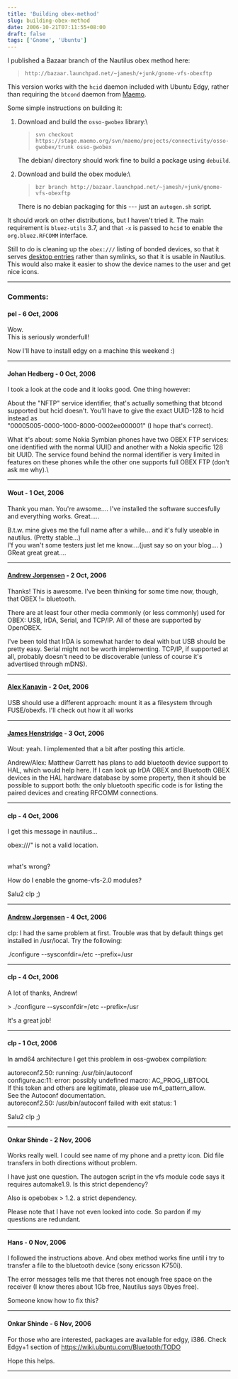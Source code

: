 ```yaml
---
title: 'Building obex-method'
slug: building-obex-method
date: 2006-10-21T07:11:55+08:00
draft: false
tags: ['Gnome', 'Ubuntu']
---
```


I published a Bazaar branch of the Nautilus obex method here:

> `http://bazaar.launchpad.net/~jamesh/+junk/gnome-vfs-obexftp`

This version works with the `hcid` daemon included with Ubuntu Edgy,
rather than requiring the `btcond` daemon from
[Maemo](http://www.maemo.org).

Some simple instructions on building it:

1.  Download and build the `osso-gwobex` library:\

    > `svn checkout https://stage.maemo.org/svn/maemo/projects/connectivity/osso-gwobex/trunk osso-gwobex`

    The debian/ directory should work fine to build a package using
    `debuild`.

2.  Download and build the obex module:\

    > `bzr branch http://bazaar.launchpad.net/~jamesh/+junk/gnome-vfs-obexftp`

    There is no debian packaging for this --- just an `autogen.sh`
    script.

It should work on other distributions, but I haven\'t tried it. The main
requirement is `bluez-utils` 3.7, and that `-x` is passed to `hcid` to
enable the `org.bluez.RFCOMM` interface.

Still to do is cleaning up the `obex:///` listing of bonded devices, so
that it serves [desktop
entries](http://standards.freedesktop.org/desktop-entry-spec/latest/)
rather than symlinks, so that it is usable in Nautilus. This would also
make it easier to show the device names to the user and get nice icons.

---
### Comments:
#### pel - <time datetime="2006-10-21 21:41:03">6 Oct, 2006</time>

Wow.\
This is seriously wonderfull!

Now I\'ll have to install edgy on a machine this weekend :)

---
#### Johan Hedberg - <time datetime="2006-10-22 00:10:50">0 Oct, 2006</time>

I took a look at the code and it looks good. One thing however:

About the \"NFTP\" service identifier, that\'s actually something that
btcond supported but hcid doesn\'t. You\'ll have to give the exact
UUID-128 to hcid instead as\
\"00005005-0000-1000-8000-0002ee000001\" (I hope that\'s correct).

What it\'s about: some Nokia Symbian phones have two OBEX FTP services:
one identified with the normal UUID and another with a Nokia specific
128 bit UUID. The service found behind the normal identifier is very
limited in features on these phones while the other one supports full
OBEX FTP (don\'t ask me why).\

---
#### Wout - <time datetime="2006-10-23 23:17:11">1 Oct, 2006</time>

Thank you man. You\'re awsome\.... I\'ve installed the software
succesfully and everything works. Great\.....

B.t.w. mine gives me the full name after a while\... and it\'s fully
useable in nautilus. (Pretty stable\...)\
I\'f you wan\'t some testers just let me know\....(just say so on your
blog\.... )\
GReat great great\....

---
#### [Andrew Jorgensen](http://andrew.jorgensenfamily.us) - <time datetime="2006-10-24 07:53:10">2 Oct, 2006</time>

Thanks! This is awesome. I\'ve been thinking for some time now, though,
that OBEX != bluetooth.

There are at least four other media commonly (or less commonly) used for
OBEX: USB, IrDA, Serial, and TCP/IP. All of these are supported by
OpenOBEX.

I\'ve been told that IrDA is somewhat harder to deal with but USB should
be pretty easy. Serial might not be worth implementing. TCP/IP, if
supported at all, probably doesn\'t need to be discoverable (unless of
course it\'s advertised through mDNS).

---
#### [Alex Kanavin](http://www.sensi.org/~ak/openobex-usb/) - <time datetime="2006-10-24 21:46:08">2 Oct, 2006</time>

USB should use a different approach: mount it as a filesystem through
FUSE/obexfs. I\'ll check out how it all works

---
#### [James Henstridge](http://blogs.gnome.org/jamesh) - <time datetime="2006-10-25 16:30:09">3 Oct, 2006</time>

Wout: yeah. I implemented that a bit after posting this article.

Andrew/Alex: Matthew Garrett has plans to add bluetooth device support
to HAL, which would help here. If I can look up IrDA OBEX and Bluetooth
OBEX devices in the HAL hardware database by some property, then it
should be possible to support both: the only bluetooth specific code is
for listing the paired devices and creating RFCOMM connections.

---
#### clp - <time datetime="2006-10-26 00:36:35">4 Oct, 2006</time>

I get this message in nautilus\...

obex:///\" is not a valid location.

\
what\'s wrong?

How do I enable the gnome-vfs-2.0 modules?

Salu2 clp ;)

---
#### [Andrew Jorgensen](http://andrew.jorgensenfamily.us/) - <time datetime="2006-10-26 02:30:01">4 Oct, 2006</time>

clp: I had the same problem at first. Trouble was that by default things
get installed in /usr/local. Try the following:

./configure \--sysconfdir=/etc \--prefix=/usr

---
#### clp - <time datetime="2006-10-26 17:24:59">4 Oct, 2006</time>

A lot of thanks, Andrew!

\> ./configure \--sysconfdir=/etc \--prefix=/usr

It\'s a great job!

---
#### clp - <time datetime="2006-10-30 05:47:50">1 Oct, 2006</time>

In amd64 architecture I get this problem in oss-gwobex compilation:

autoreconf2.50: running: /usr/bin/autoconf\
configure.ac:11: error: possibly undefined macro: AC\_PROG\_LIBTOOL\
If this token and others are legitimate, please use m4\_pattern\_allow.\
See the Autoconf documentation.\
autoreconf2.50: /usr/bin/autoconf failed with exit status: 1

Salu2 clp ;)

---
#### Onkar Shinde - <time datetime="2006-11-07 06:07:07">2 Nov, 2006</time>

Works really well. I could see name of my phone and a pretty icon. Did
file transfers in both directions without problem.

I have just one question. The autogen script in the vfs module code says
it requires automake1.9. Is this strict dependency?

Also is opebobex \> 1.2. a strict dependency.

Please note that I have not even looked into code. So pardon if my
questions are redundant.

---
#### Hans - <time datetime="2006-11-12 13:24:43">0 Nov, 2006</time>

I followed the instructions above. And obex method works fine until i
try to transfer a file to the bluetooth device (sony ericsson K750i).

The error messages tells me that theres not enough free space on the
receiver (I know theres about 1Gb free, Nautilus says 0byes free).

Someone know how to fix this?

---
#### Onkar Shinde - <time datetime="2006-11-18 10:55:12">6 Nov, 2006</time>

For those who are interested, packages are available for edgy, i386.
Check Edgy+1 section of <https://wiki.ubuntu.com/Bluetooth/TODO>

Hope this helps.

---
